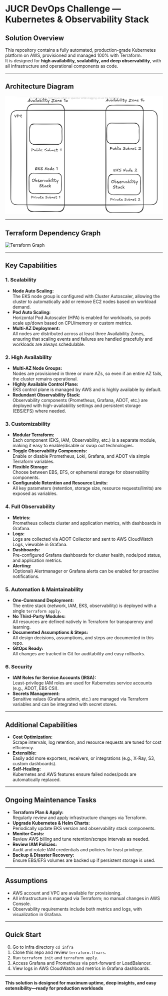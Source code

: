 # JUCR DevOps Challenge — Kubernetes & Observability Stack

## Solution Overview

This repository contains a fully automated, production-grade Kubernetes platform on AWS, provisioned and managed 100% with Terraform.  
It is designed for **high availability, scalability, and deep observability**, with all infrastructure and operational components as code.

---

## Architecture Diagram

![Observability EKS Architecture](docs/diagrams/observability_eks_architecture.png)

---

## Terraform Dependency Graph

![Terraform Graph](graph.svg)

---

## Key Capabilities

### 1. **Scalability**

- **Node Auto Scaling:**  
  The EKS node group is configured with Cluster Autoscaler, allowing the cluster to automatically add or remove EC2 nodes based on workload demand.
- **Pod Auto Scaling:**  
  Horizontal Pod Autoscaler (HPA) is enabled for workloads, so pods scale up/down based on CPU/memory or custom metrics.
- **Multi-AZ Deployment:**  
  All nodes are distributed across at least three Availability Zones, ensuring that scaling events and failures are handled gracefully and workloads are always schedulable.

### 2. **High Availability**

- **Multi-AZ Node Groups:**  
  Nodes are provisioned in three or more AZs, so even if an entire AZ fails, the cluster remains operational.
- **Highly Available Control Plane:**  
  EKS control plane is managed by AWS and is highly available by default.
- **Redundant Observability Stack:**  
  Observability components (Prometheus, Grafana, ADOT, etc.) are deployed with high-availability settings and persistent storage (EBS/EFS) where needed.

### 3. **Customizability**

- **Modular Terraform:**  
  Each component (EKS, IAM, Observability, etc.) is a separate module, making it easy to enable/disable or swap out technologies.
- **Toggle Observability Components:**  
  Enable or disable Prometheus, Loki, Grafana, and ADOT via simple Terraform variables.
- **Flexible Storage:**  
  Choose between EBS, EFS, or ephemeral storage for observability components.
- **Configurable Retention and Resource Limits:**  
  All key parameters (retention, storage size, resource requests/limits) are exposed as variables.

### 4. **Full Observability**

- **Metrics:**  
  Prometheus collects cluster and application metrics, with dashboards in Grafana.
- **Logs:**  
  Logs are collected via ADOT Collector and sent to AWS CloudWatch Logs, viewable in Grafana.
- **Dashboards:**  
  Pre-configured Grafana dashboards for cluster health, node/pod status, and application metrics.
- **Alerting:**  
  (Optional) Alertmanager or Grafana alerts can be enabled for proactive notifications.

### 5. **Automation & Maintainability**

- **One-Command Deployment:**  
  The entire stack (network, IAM, EKS, observability) is deployed with a single `terraform apply`.
- **No Third-Party Modules:**  
  All resources are defined natively in Terraform for transparency and learning.
- **Documented Assumptions & Steps:**  
  All design decisions, assumptions, and steps are documented in this repo.
- **GitOps Ready:**  
  All changes are tracked in Git for auditability and easy rollbacks.

### 6. **Security**

- **IAM Roles for Service Accounts (IRSA):**  
  Least-privilege IAM roles are used for Kubernetes service accounts (e.g., ADOT, EBS CSI).
- **Secrets Management:**  
  Sensitive values (Grafana admin, etc.) are managed via Terraform variables and can be integrated with secret stores.

---

## Additional Capabilities

- **Cost Optimization:**  
  Scrape intervals, log retention, and resource requests are tuned for cost efficiency.
- **Extensible:**  
  Easily add more exporters, receivers, or integrations (e.g., X-Ray, S3, custom dashboards).
- **Self-Healing:**  
  Kubernetes and AWS features ensure failed nodes/pods are automatically replaced.

---

## Ongoing Maintenance Tasks

- **Terraform Plan & Apply:**  
  Regularly review and apply infrastructure changes via Terraform.
- **Upgrade Kubernetes & Helm Charts:**  
  Periodically update EKS version and observability stack components.
- **Monitor Costs:**  
  Review AWS billing and tune retention/scrape intervals as needed.
- **Review IAM Policies:**  
  Audit and rotate IAM credentials and policies for least privilege.
- **Backup & Disaster Recovery:**  
  Ensure EBS/EFS volumes are backed up if persistent storage is used.

---

## Assumptions

- AWS account and VPC are available for provisioning.
- All infrastructure is managed via Terraform; no manual changes in AWS Console.
- Observability requirements include both metrics and logs, with visualization in Grafana.

---

## Quick Start
0. Go to infra directory `cd infra`
1. Clone this repo and review `terraform.tfvars`.
2. Run `terraform init` and `terraform apply`.
3. Access Grafana and Prometheus via port-forward or LoadBalancer.
4. View logs in AWS CloudWatch and metrics in Grafana dashboards.

---

**This solution is designed for maximum uptime, deep insights, and easy extensibility—ready for production workloads**
